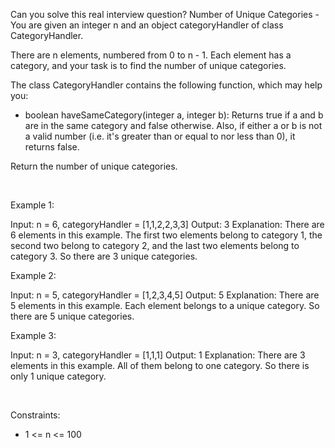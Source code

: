 Can you solve this real interview question? Number of Unique Categories - You are given an integer n and an object categoryHandler of class CategoryHandler.

There are n elements, numbered from 0 to n - 1. Each element has a category, and your task is to find the number of unique categories.

The class CategoryHandler contains the following function, which may help you:

 * boolean haveSameCategory(integer a, integer b): Returns true if a and b are in the same category and false otherwise. Also, if either a or b is not a valid number (i.e. it's greater than or equal to nor less than 0), it returns false.

Return the number of unique categories.

 

Example 1:


Input: n = 6, categoryHandler = [1,1,2,2,3,3]
Output: 3
Explanation: There are 6 elements in this example. The first two elements belong to category 1, the second two belong to category 2, and the last two elements belong to category 3. So there are 3 unique categories.


Example 2:


Input: n = 5, categoryHandler = [1,2,3,4,5]
Output: 5
Explanation: There are 5 elements in this example. Each element belongs to a unique category. So there are 5 unique categories.


Example 3:


Input: n = 3, categoryHandler = [1,1,1]
Output: 1
Explanation: There are 3 elements in this example. All of them belong to one category. So there is only 1 unique category.


 

Constraints:

 * 1 <= n <= 100